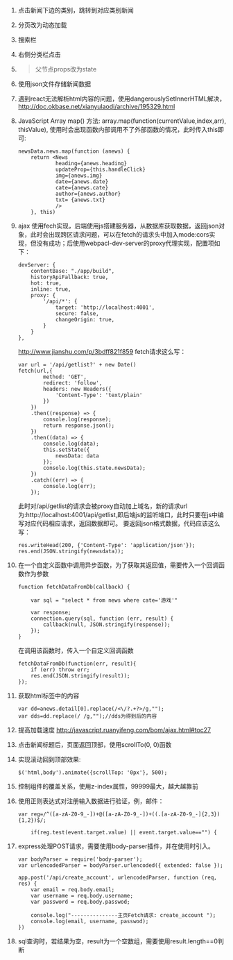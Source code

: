 1. 点击新闻下边的类别，跳转到对应类别新闻
2. 分页改为动态加载
3. 搜索栏
4. 右侧分类栏点击
5. > 父节点props改为state 

6. 使用json文件存储新闻数据
7. 遇到react无法解析html内容的问题，使用dangerouslySetInnerHTML解决，http://doc.okbase.net/xianyulaodi/archive/195329.html
8. JavaScript Array map() 方法: array.map(function(currentValue,index,arr), thisValue), 使用时会出现函数内部调用不了外部函数的情况，此时传入this即可:
    ```
    newsData.news.map(function (anews) {
        return <News 
                heading={anews.heading}
                updateProp={this.handleClick}
                img={anews.img}
                date={anews.date}
                cate={anews.cate}
                author={anews.author}
                txt= {anews.txt}
                />
        }, this)
    ```
9. ajax 使用fech实现，后端使用js搭建服务器，从数据库获取数据，返回json对象，此时会出现跨区请求问题，可以在fetch的请求头中加入mode:cors实现，但没有成功；后使用webpacl-dev-server的proxy代理实现，配置项如下：
    ```
    devServer: {
        contentBase: "./app/build",
        historyApiFallback: true,
        hot: true,
        inline: true,
        proxy: {
            '/api/*': {
                target: 'http://localhost:4001',
                secure: false,
                changeOrigin: true,
            }
        }
    },
    ```
    http://www.jianshu.com/p/3bdff821f859
    fetch请求这么写：
    ```
    var url = '/api/getlist?' + new Date()
    fetch(url,{
            method: 'GET', 
            redirect: 'follow',
            headers: new Headers({
                'Content-Type': 'text/plain'
            })
        })
        .then((response) => {
            console.log(response);
            return response.json();
        })
        .then((data) => {
            console.log(data);
            this.setState({
                newsData: data
            });
            console.log(this.state.newsData);
        })
        .catch((err) => {
            console.log(err);
        });
    ```
    此时对/api/getlist的请求会被proxy自动加上域名，新的请求url为:http://localhost:4001/api/getlist,即后端js的监听端口，此时只要在js中编写对应代码相应请求，返回数据即可。
    要返回json格式数据，代码应该这么写：
    ```
    res.writeHead(200, {'Content-Type': 'application/json'});
    res.end(JSON.stringify(newsdata));
   ```

10. 在一个自定义函数中调用异步函数，为了获取其返回值，需要传入一个回调函数作为参数
    ```
    function fetchDataFromDb(callback) {

        var sql = "select * from news where cate='游戏'"
        
        var response;
        connection.query(sql, function (err, result) {
            callback(null, JSON.stringify(response));
        });
    }
    ```
    在调用该函数时，传入一个自定义回调函数
    ```
    fetchDataFromDb(function(err, result){
        if (err) throw err;
        res.end(JSON.stringify(result));
    });
    ```

11. 获取html标签中的内容
    ```
    var dd=anews.detail[0].replace(/<\/?.+?>/g,"");
    var dds=dd.replace(/ /g,"");//dds为得到后的内容
    ```

12. 提高加载速度 http://javascript.ruanyifeng.com/bom/ajax.html#toc27
13. 点击新闻标题后，页面返回顶部，使用scrollTo(0, 0)函数
14. 实现滚动回到顶部效果:
    ```
    $('html,body').animate({scrollTop: '0px'}, 500);
    ```
15. 控制组件的覆盖关系，使用z-index属性，99999最大，越大越靠前
16. 使用正则表达式对注册输入数据进行验证，例，邮件：
    ```
    var reg=/^([a-zA-Z0-9_-])+@([a-zA-Z0-9_-])+((.[a-zA-Z0-9_-]{2,3}){1,2})$/;

        if(reg.test(event.target.value) || event.target.value=="") {
    ```
17. express处理POST请求，需要使用body-parser插件，并在使用时引入。
    ```
    var bodyParser = require('body-parser');
    var urlencodedParser = bodyParser.urlencoded({ extended: false });

    app.post('/api/create_account', urlencodedParser, function (req, res) {
        var email = req.body.email;
        var username = req.body.username;
        var password = req.body.passwod;

        console.log("---------------主页Fetch请求: create_account ");
        console.log(email, username, passwod);
    })
    ```
18. sql查询时，若结果为空，result为一个空数组，需要使用result.length==0判断